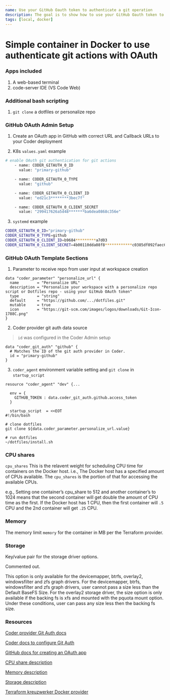 ```yaml
---
name: Use your GitHub Oauth token to authenticate a git operation
description: The goal is to show how to use your GitHub Oauth token to authenticate a git operation, in a Docker container
tags: [local, docker]
---
```


# Simple container in Docker to use authenticate git actions with OAuth

### Apps included

1. A web-based terminal
1. code-server IDE (VS Code Web)

### Additional bash scripting

1. `git clone` a dotfiles or personalize repo

### GitHub OAuth Admin Setup

1. Create an OAuth app in GitHub with correct URL and Callback URLs to your Coder deployment

2. K8s `values.yaml` example

```sh
# enable OAuth git authentication for git actions
    - name: CODER_GITAUTH_0_ID
      value: "primary-github"

    - name: CODER_GITAUTH_0_TYPE
      value: "github"

    - name: CODER_GITAUTH_0_CLIENT_ID
      value: "ed21c3********3bec7f"

    - name: CODER_GITAUTH_0_CLIENT_SECRET
      value: "299417626a5d48*******ba6dea0868c356e"
```

3. `systemd` example

```sh
CODER_GITAUTH_0_ID="primary-github"
CODER_GITAUTH_0_TYPE=github
CODER_GITAUTH_0_CLIENT_ID=b9684*********a7d03
CODER_GITAUTH_0_CLIENT_SECRET=4b00110dda08f8************c0385df092faec6b4
```

### GitHub OAuth Template Sections

1. Parameter to receive repo from user input at workspace creation

```hcl
data "coder_parameter" "personalize_url" {
  name        = "Personalize URL"
  description = "Personalize your workspace with a personalize repo script or Dotfiles repo - using your GitHub OAuth token"
  type        = "string"
  default     = "https://github.com/.../dotfiles.git"
  mutable     = true
  icon        = "https://git-scm.com/images/logos/downloads/Git-Icon-1788C.png"
}
```

2. Coder provider git auth data source

> `id` was configured in the Coder Admin setup

```hcl
data "coder_git_auth" "github" {
  # Matches the ID of the git auth provider in Coder.
  id = "primary-github"
}
```

3. `coder_agent` environment variable setting and `git clone` in `startup_script`

```hcl
resource "coder_agent" "dev" {...

  env = {
    GITHUB_TOKEN : data.coder_git_auth.github.access_token
  }

  startup_script  = <<EOT
#!/bin/bash

# clone dotfiles
git clone ${data.coder_parameter.personalize_url.value}

# run dotfiles
~/dotfiles/install.sh
```

### CPU shares

`cpu_shares` This is the relavent weight for scheduling CPU time for containers on the Docker host. i.e., The Docker host has a specified amount of CPUs available. The `cpu_shares` is the portion of that for accessing the available CPUs.

e.g., Setting one container’s cpu_share to 512 and another container’s to 1024 means that the second container will get double the amount of CPU time as the first. If the Docker host has 1 CPU, then the first container will `.5` CPU and the 2nd container will get `.25` CPU.

### Memory

The memory limit `memory` for the container in MB per the Terraform provider.

### Storage

Key/value pair for the storage driver options.

Commented out.

This option is only available for the devicemapper, btrfs, overlay2, windowsfilter and zfs graph drivers. For the devicemapper, btrfs, windowsfilter and zfs graph drivers, user cannot pass a size less than the Default BaseFS Size. For the overlay2 storage driver, the size option is only available if the backing fs is xfs and mounted with the pquota mount option. Under these conditions, user can pass any size less then the backing fs size.

### Resources

[Coder provider Git Auth docs](https://registry.terraform.io/providers/coder/coder/latest/docs/data-sources/git_auth)

[Coder docs to configure Git Auth](https://coder.com/docs/v2/latest/admin/git-providers)

[GitHub docs for creating an OAuth app](https://docs.github.com/en/apps/oauth-apps/building-oauth-apps/creating-an-oauth-app)

[CPU share description](https://www.batey.info/cgroup-cpu-shares-for-docker.html)

[Memory description](https://docs.docker.com/config/containers/resource_constraints/)

[Storage description](https://docs.docker.com/storage/#:~:text=Docker%20has%20two%20options%20for,memory%20on%20the%20host%20machine.)

[Terraform kreuzwerker Docker provider](https://registry.terraform.io/providers/kreuzwerker/docker/latest/docs/resources/container)

